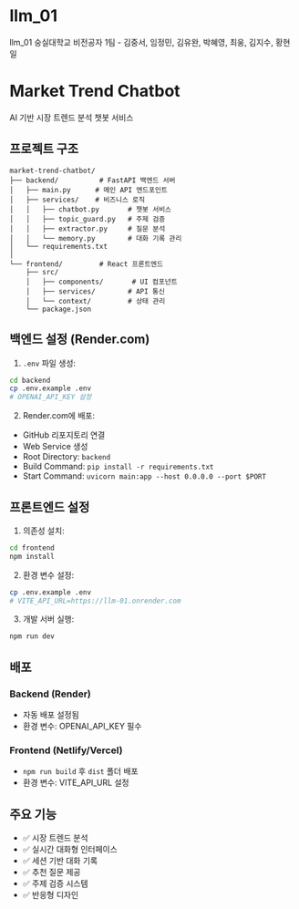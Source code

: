 # llm_01
llm_01 숭실대학교 비전공자 1팀 - 김중서, 임정민, 김유완, 박혜영, 최웅, 김지수, 황현일

# Market Trend Chatbot

AI 기반 시장 트렌드 분석 챗봇 서비스

## 프로젝트 구조

```
market-trend-chatbot/
├── backend/          # FastAPI 백엔드 서버
│   ├── main.py      # 메인 API 엔드포인트
│   ├── services/    # 비즈니스 로직
│   │   ├── chatbot.py       # 챗봇 서비스
│   │   ├── topic_guard.py   # 주제 검증
│   │   ├── extractor.py     # 질문 분석
│   │   └── memory.py        # 대화 기록 관리
│   └── requirements.txt
│
└── frontend/         # React 프론트엔드
    ├── src/
    │   ├── components/       # UI 컴포넌트
    │   ├── services/        # API 통신
    │   └── context/         # 상태 관리
    └── package.json
```

## 백엔드 설정 (Render.com)

1. `.env` 파일 생성:
```bash
cd backend
cp .env.example .env
# OPENAI_API_KEY 설정
```

2. Render.com에 배포:
- GitHub 리포지토리 연결
- Web Service 생성
- Root Directory: `backend`
- Build Command: `pip install -r requirements.txt`
- Start Command: `uvicorn main:app --host 0.0.0.0 --port $PORT`

## 프론트엔드 설정

1. 의존성 설치:
```bash
cd frontend
npm install
```

2. 환경 변수 설정:
```bash
cp .env.example .env
# VITE_API_URL=https://llm-01.onrender.com
```

3. 개발 서버 실행:
```bash
npm run dev
```

## 배포

### Backend (Render)
- 자동 배포 설정됨
- 환경 변수: OPENAI_API_KEY 필수

### Frontend (Netlify/Vercel)
- `npm run build` 후 `dist` 폴더 배포
- 환경 변수: VITE_API_URL 설정

## 주요 기능

- ✅ 시장 트렌드 분석
- ✅ 실시간 대화형 인터페이스
- ✅ 세션 기반 대화 기록
- ✅ 추천 질문 제공
- ✅ 주제 검증 시스템
- ✅ 반응형 디자인
